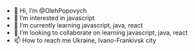 - 👋 Hi, I’m @OlehPopovych
- 👀 I’m interested in javascript
- 🌱 I’m currently learning javascript, java, react
- 💞️ I’m looking to collaborate on learning javascript, java, react
- 📫 How to reach me Ukraine, Ivano-Frankivsk city

<!---
OlehPopovych/OlehPopovych is a ✨ special ✨ repository because its `README.md` (this file) appears on your GitHub profile.
You can click the Preview link to take a look at your changes.
--->
